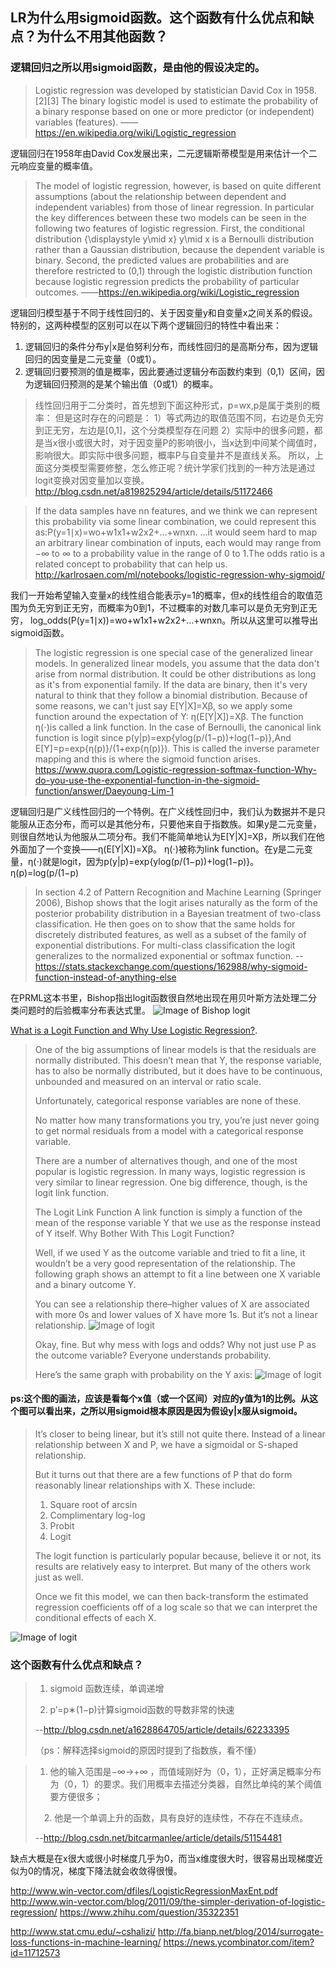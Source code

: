## LR为什么用sigmoid函数。这个函数有什么优点和缺点？为什么不用其他函数？

### 逻辑回归之所以用sigmoid函数，是由他的假设决定的。

>Logistic regression was developed by statistician David Cox in 1958.[2][3] The binary logistic model is used to estimate the probability of a binary response based on one or more predictor (or independent) variables (features).
——https://en.wikipedia.org/wiki/Logistic_regression


逻辑回归在1958年由David Cox发展出来，二元逻辑斯蒂模型是用来估计一个二元响应变量的概率值。
>The model of logistic regression, however, is based on quite different assumptions (about the relationship between dependent and independent variables) from those of linear regression. In particular the key differences between these two models can be seen in the following two features of logistic regression. First, the conditional distribution {\displaystyle y\mid x} y\mid x is a Bernoulli distribution rather than a Gaussian distribution, because the dependent variable is binary. Second, the predicted values are probabilities and are therefore restricted to (0,1) through the logistic distribution function because logistic regression predicts the probability of particular outcomes.
——https://en.wikipedia.org/wiki/Logistic_regression


逻辑回归模型基于不同于线性回归的、关于因变量y和自变量x之间关系的假设。特别的，这两种模型的区别可以在以下两个逻辑回归的特性中看出来：
1. 逻辑回归的条件分布y|x是伯努利分布，而线性回归的是高斯分布，因为逻辑回归的因变量是二元变量（0或1）。
2. 逻辑回归要预测的值是概率，因此要通过逻辑分布函数约束到（0,1）区间，因为逻辑回归预测的是某个输出值（0或1）的概率。

>线性回归用于二分类时，首先想到下面这种形式，p=wx,p是属于类别的概率：
但是这时存在的问题是：
1）等式两边的取值范围不同，右边是负无穷到正无穷，左边是[0,1]，这个分类模型存在问题
2）实际中的很多问题，都是当x很小或很大时，对于因变量P的影响很小，当x达到中间某个阈值时，影响很大。即实际中很多问题，概率P与自变量并不是直线关系。
所以，上面这分类模型需要修整，怎么修正呢？统计学家们找到的一种方法是通过logit变换对因变量加以变换。
http://blog.csdn.net/a819825294/article/details/51172466


>If the data samples have nn features, and we think we can represent this probability via some linear combination, we could represent this as:P(y=1∣x)=wo+w1x1+w2x2+...+wnxn. ...it would seem hard to map an arbitrary linear combination of inputs, each would may range from −∞ to ∞ to a probability value in the range of 0 to 1.The odds ratio is a related concept to probability that can help us. 
http://karlrosaen.com/ml/notebooks/logistic-regression-why-sigmoid/


我们一开始希望输入变量x的线性组合能表示y=1的概率，但x的线性组合的取值范围为负无穷到正无穷，而概率为0到1，不过概率的对数几率可以是负无穷到正无穷，
log_odds(P(y=1∣x))=wo+w1x1+w2x2+...+wnxn。所以从这里可以推导出sigmoid函数。


>The logistic regression is one special case of the generalized linear models. In generalized linear models, you assume that the data don't arise from normal distribution. It could be other distributions as long as it's from exponential family. If the data are binary, then it's very natural to think that they follow a binomial distribution. Because of some reasons, we can't just say E[Y|X]=Xβ, so we apply some function around the expectation of Y: η(E[Y|X])=Xβ. The function η(⋅)is called a link function.
 In the case of Bernoulli, the canonical link function is logit since p(y|p)=exp{ylog(p/(1−p))+log(1−p)},And E[Y]=p=exp{η(p)}/(1+exp{η(p)}). This is called the inverse parameter mapping and this is where the sigmoid function arises.
https://www.quora.com/Logistic-regression-softmax-function-Why-do-you-use-the-exponential-function-in-the-sigmoid-function/answer/Daeyoung-Lim-1


逻辑回归是广义线性回归的一个特例。在广义线性回归中，我们认为数据并不是只能服从正态分布，而可以是其他分布，只要他来自于指数族。如果y是二元变量，则很自然地认为他服从二项分布。我们不能简单地认为E[Y|X]=Xβ，所以我们在他外面加了一个变换——η(E[Y|X])=Xβ。 η(⋅)被称为link function。在y是二元变量，η(⋅)就是logit，因为p(y|p)=exp{ylog(p/(1−p))+log(1−p)}。η(p)=log(p/(1−p)

>In section 4.2 of Pattern Recognition and Machine Learning (Springer 2006), Bishop shows that the logit arises naturally as the form of the posterior probability distribution in a Bayesian treatment of two-class classification. He then goes on to show that the same holds for discretely distributed features, as well as a subset of the family of exponential distributions. For multi-class classification the logit generalizes to the normalized exponential or softmax function.
--https://stats.stackexchange.com/questions/162988/why-sigmoid-function-instead-of-anything-else


在PRML这本书里，Bishop指出logit函数很自然地出现在用贝叶斯方法处理二分类问题时的后验概率分布表达式里。
![Image of Bishop logit](https://pic1.zhimg.com/v2-60888683e38d20327965cebf191830e1_b.png)

[What is a Logit Function and Why Use Logistic Regression?](http://www.theanalysisfactor.com/what-is-logit-function/).
>One of the big assumptions of linear models is that the residuals are normally distributed.  This doesn’t mean that Y, the response variable, has to also be normally distributed, but it does have to be continuous, unbounded and measured on an interval or ratio scale.
>
>Unfortunately, categorical response variables are none of these.
>
>No matter how many transformations you try, you’re just never going to get normal residuals from a model with a categorical response variable.
>
>There are a number of alternatives though, and one of the most popular is logistic regression.
In many ways, logistic regression is very similar to linear regression.  One big difference, though, is the logit link function.
>
>The Logit Link Function
>A link function is simply a function of the mean of the response variable Y that we use as the response instead of Y itself.
>Why Bother With This Logit Function?
>
>Well, if we used Y as the outcome variable and tried to fit a line, it wouldn’t be a very good representation of the relationship.  The following graph shows an attempt to fit a line between one X variable and a binary outcome Y.
>
>You can see a relationship there–higher values of X are associated with more 0s and lower values of X have more 1s.  But it’s not a linear relationship.
>![Image of logit](http://taf-website-backup.s3.amazonaws.com/binary-graph.png)
>
>Okay, fine.  But why mess with logs and odds?  Why not just use P as the outcome variable?  Everyone understands probability.
>
>Here’s the same graph with probability on the Y axis:
>![Image of logit](http://taf-website-backup.s3.amazonaws.com/sigmoid-graph.png)
#### ps:这个图的画法，应该是看每个x值（或一个区间）对应的y值为1的比例。从这个图可以看出来，之所以用sigmoid根本原因是因为假设y|x服从sigmoid。
>It’s closer to being linear, but it’s still not quite there.  Instead of a linear relationship between X and P, we have a sigmoidal or S-shaped relationship.
>
>But it turns out that there are a few functions of P that do form reasonably linear relationships with X.  These include:
>
>1. Square root of arcsin
>2. Complimentary log-log
>3. Probit
>4. Logit
>
>The logit function is particularly popular because, believe it or not, its results are  relatively easy to interpret.  But many of the others work just as well.
>
>Once we fit this model, we can then back-transform the estimated regression coefficients off of a log scale so that we can interpret the conditional effects of each X.


![Image of logit](https://wikimedia.org/api/rest_v1/media/math/render/svg/534c475e08990aec6bb9a912a0be4a5e80b9dc94)


### 这个函数有什么优点和缺点？

>1. sigmoid 函数连续，单调递增
>
>2. p′=p∗(1−p)计算sigmoid函数的导数非常的快速
>
>--http://blog.csdn.net/a1628864705/article/details/62233395
>
>（ps：解释选择sigmoid的原因时提到了指数族，看不懂）


> 1. 他的输入范围是−∞→+∞ ，而值域刚好为（0，1），正好满足概率分布为（0，1）的要求。我们用概率去描述分类器，自然比单纯的某个阈值要方便很多； 
>
>　2. 他是一个单调上升的函数，具有良好的连续性，不存在不连续点。
>
>--http://blog.csdn.net/bitcarmanlee/article/details/51154481


缺点大概是在x很大或很小时梯度几乎为0，而当x维度很大时，很容易出现梯度近似为0的情况，梯度下降法就会收敛得很慢。

http://www.win-vector.com/dfiles/LogisticRegressionMaxEnt.pdf
http://www.win-vector.com/blog/2011/09/the-simpler-derivation-of-logistic-regression/
https://www.zhihu.com/question/35322351





http://www.stat.cmu.edu/~cshalizi/
http://fa.bianp.net/blog/2014/surrogate-loss-functions-in-machine-learning/
https://news.ycombinator.com/item?id=11712573

